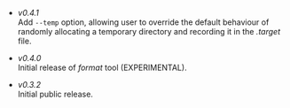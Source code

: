 -   _v0.4.1_  
    Add `--temp` option, allowing user to override the default behaviour of
    randomly allocating a temporary directory and recording it in the
    _.target_ file.

-   _v0.4.0_  
    Initial release of _format_ tool (EXPERIMENTAL).

-   _v0.3.2_  
    Initial public release.
